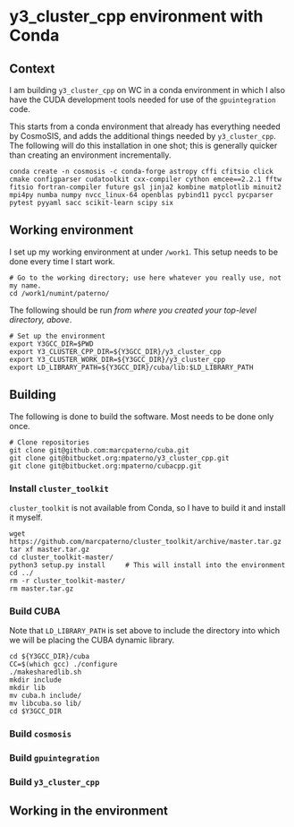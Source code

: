 # y3_cluster_cpp environment with Conda

## Context

I am building `y3_cluster_cpp` on WC in a conda environment in which I also
have the CUDA development tools needed for use of the `gpuintegration` code.

This starts from a conda environment that already has everything needed by
CosmoSIS, and adds the additional things needed by `y3_cluster_cpp`. The 
following will do this installation in one shot; this is generally quicker
than creating an environment incrementally.

    conda create -n cosmosis -c conda-forge astropy cffi cfitsio click cmake configparser cudatoolkit cxx-compiler cython emcee==2.2.1 fftw fitsio fortran-compiler future gsl jinja2 kombine matplotlib minuit2 mpi4py numba numpy nvcc_linux-64 openblas pybind11 pyccl pycparser pytest pyyaml sacc scikit-learn scipy six

## Working environment

I set up my working environment at under `/work1`. This setup needs to be done every time
I start work.

    # Go to the working directory; use here whatever you really use, not my name.
    cd /work1/numint/paterno/

The following should be run *from where you created your top-level directory, above*.

    # Set up the environment
    export Y3GCC_DIR=$PWD
    export Y3_CLUSTER_CPP_DIR=${Y3GCC_DIR}/y3_cluster_cpp
    export Y3_CLUSTER_WORK_DIR=${Y3GCC_DIR}/y3_cluster_cpp
    export LD_LIBRARY_PATH=${Y3GCC_DIR}/cuba/lib:$LD_LIBRARY_PATH
 
## Building

The following is done to build the software. Most needs to be done only once.

    # Clone repositories
    git clone git@github.com:marcpaterno/cuba.git
    git clone git@bitbucket.org:mpaterno/y3_cluster_cpp.git
    git clone git@bitbucket.org:mpaterno/cubacpp.git

### Install `cluster_toolkit`

`cluster_toolkit` is not available from Conda, so I have to build it and install it myself.

    wget https://github.com/marcpaterno/cluster_toolkit/archive/master.tar.gz
    tar xf master.tar.gz
    cd cluster_toolkit-master/
    python3 setup.py install     # This will install into the environment
    cd ../
    rm -r cluster_toolkit-master/
    rm master.tar.gz

### Build CUBA

Note that `LD_LIBRARY_PATH` is set above to include the directory into which we
will be placing the CUBA dynamic library.

    cd ${Y3GCC_DIR}/cuba
    CC=$(which gcc) ./configure
    ./makesharedlib.sh
    mkdir include
    mkdir lib
    mv cuba.h include/
    mv libcuba.so lib/
    cd $Y3GCC_DIR
    
### Build `cosmosis`


### Build `gpuintegration`

### Build `y3_cluster_cpp`

## Working in the environment




